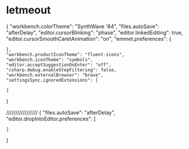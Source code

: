 # letmeout
{
    "workbench.colorTheme": "SynthWave '84",
    "files.autoSave": "afterDelay",
    "editor.cursorBlinking": "phase",
    "editor.linkedEditing": true,
    "editor.cursorSmoothCaretAnimation": "on",
    "emmet.preferences": {

    },
    "workbench.productIconTheme": "fluent-icons",
    "workbench.iconTheme": "symbols",
    "editor.acceptSuggestionOnEnter": "off",
    "csharp.debug.enableStepFiltering": false,
    "workbench.externalBrowser": "brave",
    "settingsSync.ignoredExtensions": [
        
    ]
}




/////////////////
{
    "files.autoSave": "afterDelay",
    "editor.dropIntoEditor.preferences": [

    ]
}
